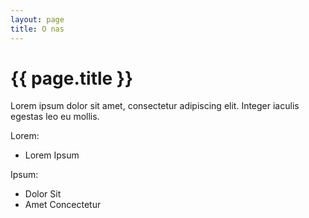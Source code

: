 ```yaml
---
layout: page
title: O nas
---
```


<h1> {{ page.title }} </h1>

Lorem ipsum dolor sit amet, consectetur adipiscing elit. Integer iaculis egestas leo eu mollis.

Lorem:
* Lorem Ipsum

Ipsum:
* Dolor Sit
* Amet Concectetur